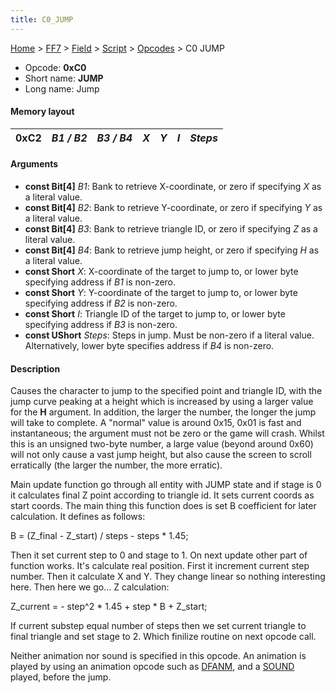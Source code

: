```yaml
---
title: C0_JUMP
---
```


[Home](../../../../index.md) > [FF7](../../../../FF7.md) > [Field](../../../Field.md) > [Script](../../Script.md) > [Opcodes](../Opcodes.md) > C0 JUMP

-   Opcode: **0xC0**
-   Short name: **JUMP**
-   Long name: Jump

#### Memory layout

| 0xC2 | *B1 / B2* | *B3 / B4* | *X* | *Y* | *I* | *Steps* |
|------|-----------|-----------|-----|-----|-----|---------|

#### Arguments

-   **const Bit\[4\]** *B1*: Bank to retrieve X-coordinate, or zero if specifying *X* as a literal value.
-   **const Bit\[4\]** *B2*: Bank to retrieve Y-coordinate, or zero if specifying *Y* as a literal value.
-   **const Bit\[4\]** *B3*: Bank to retrieve triangle ID, or zero if specifying *Z* as a literal value.
-   **const Bit\[4\]** *B4*: Bank to retrieve jump height, or zero if specifying *H* as a literal value.
-   **const Short** *X*: X-coordinate of the target to jump to, or lower byte specifying address if *B1* is non-zero.
-   **const Short** *Y*: Y-coordinate of the target to jump to, or lower byte specifying address if *B2* is non-zero.
-   **const Short** *I*: Triangle ID of the target to jump to, or lower byte specifying address if *B3* is non-zero.
-   **const UShort** *Steps*: Steps in jump. Must be non-zero if a literal value. Alternatively, lower byte specifies address if *B4* is non-zero.

#### Description

Causes the character to jump to the specified point and triangle ID, with the jump curve peaking at a height which is increased by using a larger value for the **H** argument. In addition, the larger the number, the longer the jump will take to complete. A "normal" value is around 0x15, 0x01 is fast and instantaneous; the argument must not be zero or the game will crash. Whilst this is an unsigned two-byte number, a large value (beyond around 0x60) will not only cause a vast jump height, but also cause the screen to scroll erratically (the larger the number, the more erratic).

Main update function go through all entity with JUMP state and if stage is 0 it calculates final Z point according to triangle id. It sets current coords as start coords. The main thing this function does is set B coefficient for later calculation. It defines as follows:

B = (Z\_final - Z\_start) / steps - steps \* 1.45;

Then it set current step to 0 and stage to 1. On next update other part of function works. It's calculate real position. First it increment current step number. Then it calculate X and Y. They change linear so nothing interesting here. Then here we go... Z calculation:

Z\_current = - step^2 \* 1.45 + step \* B + Z\_start;

If current substep equal number of steps then we set current triangle to final triangle and set stage to 2. Which finilize routine on next opcode call.

Neither animation nor sound is specified in this opcode. An animation is played by using an animation opcode such as [DFANM](FF7/Field/Script/Opcodes/A2_DFANM "wikilink"), and a [SOUND](F1_SOUND.md) played, before the jump.
